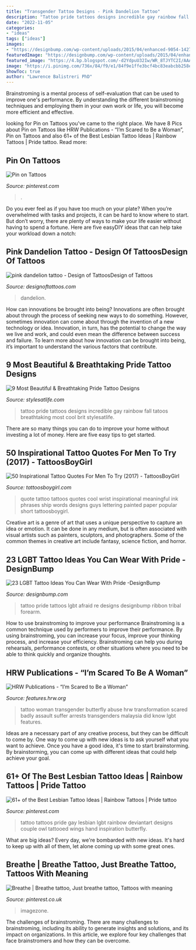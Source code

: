 ```yaml
---
title: "Transgender Tattoo Designs - Pink Dandelion Tattoo"
description: "Tattoo pride tattoos designs incredible gay rainbow fall tatoos breathtaking most cool brit stylesatlife"
date: "2022-11-05"
categories:
- "ideas"
tags: ["ideas"]
images:
- "https://designbump.com/wp-content/uploads/2015/04/enhanced-9054-1427474433-1.jpg"
featuredImage: "https://designbump.com/wp-content/uploads/2015/04/enhanced-9054-1427474433-1.jpg"
featured_image: "https://4.bp.blogspot.com/-d2YdpuU32Iw/WR_8TJYTC2I/AAAAAAAAJf4/DgkDLNvnJrEnziAMMgN3pmq7EJwvE3DkgCLcB/s1600/quote%2Btattoo%2Bcover%2Bup.JPG"
image: "https://i.pinimg.com/736x/84/f9/e1/84f9e1ffe3bcf4bc83eabcbb258e877e--just-breathe-tattoo-breathe-tattoos.jpg"
ShowToc: true
author: "Lawrence Balistreri PhD"
---
```



Brainstroming is a mental process of self-evaluation that can be used to improve one's performance. By understanding the different brainstroming techniques and employing them in your own work or life, you will become more efficient and effective.

	

		
looking for Pin on Tattoos you've came to the right place. We have 8 Pics about Pin on Tattoos like HRW Publications - “I’m Scared to Be a Woman”, Pin on Tattoos and also 61+ of the Best Lesbian Tattoo Ideas | Rainbow Tattoos | Pride tattoo. Read more:
		
    
## Pin On Tattoos

<img loading=lazy src="https://i.pinimg.com/originals/60/8c/0e/608c0e9b9db0167eacfbf81d2e7a393a.jpg" onerror="this.onerror=null;this.src='https://tse2.mm.bing.net/th?id=OIP.ao22ZqPvkdcBWnFyWW-nuQHaJ4&amp;pid=15.1';" alt="Pin on Tattoos">

_Source: pinterest.com_

>. 

	

Do you ever feel as if you have too much on your plate? When you’re overwhelmed with tasks and projects, it can be hard to know where to start. But don’t worry, there are plenty of ways to make your life easier without having to spend a fortune. Here are five easyDIY ideas that can help take your workload down a notch: 

    
## Pink Dandelion Tattoo - Design Of TattoosDesign Of Tattoos

<img loading=lazy src="http://designoftattoos.com/wp-content/uploads/2014/10/pink-dandelion-tattoo.jpg" onerror="this.onerror=null;this.src='https://tse4.mm.bing.net/th?id=OIP.JxjsgArrH284N5iS00AWRQHaGC&amp;pid=15.1';" alt="pink dandelion tattoo - Design of TattoosDesign of Tattoos">

_Source: designoftattoos.com_

>dandelion. 

	

How can innovations be brought into being?
Innovations are often brought about through the process of seeking new ways to do something. However, sometimes innovation can come about through the invention of a new technology or idea. Innovation, in turn, has the potential to change the way we live and work, and could even mean the difference between success and failure. To learn more about how innovation can be brought into being, it’s important to understand the various factors that contribute.

    
## 9 Most Beautiful &amp; Breathtaking Pride Tattoo Designs

<img loading=lazy src="http://stylesatlife.com/wp-content/uploads/2017/08/Incredible-Pride-Tattoo-Design.jpg" onerror="this.onerror=null;this.src='https://tse1.mm.bing.net/th?id=OIP.xP2Qwxz__uhVn_DPkEL7CAHaHa&amp;pid=15.1';" alt="9 Most Beautiful &amp; Breathtaking Pride Tattoo Designs">

_Source: stylesatlife.com_

>tattoo pride tattoos designs incredible gay rainbow fall tatoos breathtaking most cool brit stylesatlife. 

	

There are so many things you can do to improve your home without investing a lot of money. Here are five easy tips to get started.

    
## 50 Inspirational Tattoo Quotes For Men To Try (2017) - TattoosBoyGirl

<img loading=lazy src="https://4.bp.blogspot.com/-d2YdpuU32Iw/WR_8TJYTC2I/AAAAAAAAJf4/DgkDLNvnJrEnziAMMgN3pmq7EJwvE3DkgCLcB/s1600/quote%2Btattoo%2Bcover%2Bup.JPG" onerror="this.onerror=null;this.src='https://tse4.mm.bing.net/th?id=OIP.eMKG-U9mTywUSdlciiOGoQHaJB&amp;pid=15.1';" alt="50 Inspirational Tattoo Quotes For Men To Try (2017) - TattoosBoyGirl">

_Source: tattoosboygirl.com_

>quote tattoo tattoos quotes cool wrist inspirational meaningful ink phrases ship words designs guys lettering painted paper popular short tattoosboygirl. 

	

Creative art is a genre of art that uses a unique perspective to capture an idea or emotion. It can be done in any medium, but is often associated with visual artists such as painters, sculptors, and photographers. Some of the common themes in creative art include fantasy, science fiction, and horror.

    
## 23 LGBT Tattoo Ideas You Can Wear With Pride -DesignBump

<img loading=lazy src="https://designbump.com/wp-content/uploads/2015/04/enhanced-9054-1427474433-1.jpg" onerror="this.onerror=null;this.src='https://tse2.mm.bing.net/th?id=OIP.LLhkIgnZZW5SJUAHwWUtyQHaJ4&amp;pid=15.1';" alt="23 LGBT Tattoo Ideas You Can Wear With Pride -DesignBump">

_Source: designbump.com_

>tattoo pride tattoos lgbt afraid re designs designbump ribbon tribal forearm. 

	

How to use brainstroming to improve your performance
Brainstroming is a common technique used by performers to improve their performance. By using brainstroming, you can increase your focus, improve your thinking process, and increase your efficiency. Brainstroming can help you during rehearsals, performance contests, or other situations where you need to be able to think quickly and organize thoughts.

    
## HRW Publications - “I’m Scared To Be A Woman”

<img loading=lazy src="https://features.hrw.org/features/HRW_reports_2014/Im_Scared_to_Be_a_Woman/img/home-banner.jpg" onerror="this.onerror=null;this.src='https://tse2.mm.bing.net/th?id=OIP.B9WfeLh4l5HTslusi0K9ewHaE7&amp;pid=15.1';" alt="HRW Publications - “I’m Scared to Be a Woman”">

_Source: features.hrw.org_

>tattoo woman transgender butterfly abuse hrw transformation scared badly assault suffer arrests transgenders malaysia did know lgbt features. 

	

Ideas are a necessary part of any creative process, but they can be difficult to come by. One way to come up with new ideas is to ask yourself what you want to achieve. Once you have a good idea, it's time to start brainstorming. By brainstorming, you can come up with different ideas that could help achieve your goal.

    
## 61+ Of The Best Lesbian Tattoo Ideas | Rainbow Tattoos | Pride Tattoo

<img loading=lazy src="https://i.pinimg.com/originals/90/dc/80/90dc807b99818a7d4198fc2ab9be888b.jpg" onerror="this.onerror=null;this.src='https://tse3.mm.bing.net/th?id=OIP.J4ayVxBE0OTnf5s54C2YyAHaFj&amp;pid=15.1';" alt="61+ of the Best Lesbian Tattoo Ideas | Rainbow Tattoos | Pride tattoo">

_Source: pinterest.com_

>tattoo tattoos pride gay lesbian lgbt rainbow deviantart designs couple owl tattooed wings hand inspiration butterfly. 

	

What are big ideas?
Every day, we're bombarded with new ideas. It's hard to keep up with all of them, let alone coming up with some great ones.

    
## Breathe | Breathe Tattoo, Just Breathe Tattoo, Tattoos With Meaning

<img loading=lazy src="https://i.pinimg.com/736x/84/f9/e1/84f9e1ffe3bcf4bc83eabcbb258e877e--just-breathe-tattoo-breathe-tattoos.jpg" onerror="this.onerror=null;this.src='https://tse2.mm.bing.net/th?id=OIP.n6AvS6rrLr7t8Ztvk_7EJwHaHa&amp;pid=15.1';" alt="Breathe | Breathe tattoo, Just breathe tattoo, Tattoos with meaning">

_Source: pinterest.co.uk_

>imagezone. 

	

The challenges of brainstroming.
There are many challenges to brainstroming, including its ability to generate insights and solutions, and its impact on organizations. In this article, we explore four key challenges that face brainstromers and how they can be overcome.

